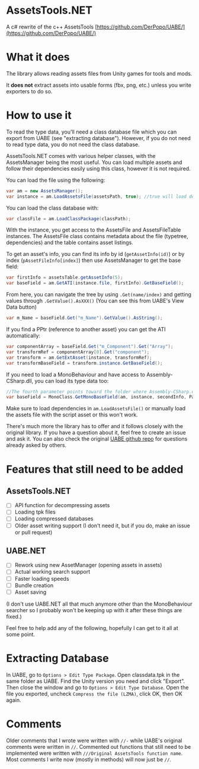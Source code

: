# AssetsTools.NET
A c# rewrite of the c++ AssetsTools [https://github.com/DerPopo/UABE/](https://github.com/DerPopo/UABE/)

# What it does
The library allows reading assets files from Unity games for tools and mods.

It **does not** extract assets into usable forms (fbx, png, etc.) unless you write exporters to do so.

# How to use it
To read the type data, you'll need a class database file which you can export from UABE (see "extracting database"). However, if you do not need to read type data, you do not need the class database.

AssetsTools.NET comes with various helper classes, with the AssetsManager being the most useful. You can load multiple assets and follow their dependencies easily using this class, however it is not required.

You can load the file using the following:

```cs
var am = new AssetsManager(); 
var instance = am.LoadAssetsFile(assetsPath, true); //true will load dependencies
```

You can load the class database with:

```cs
var classFile = am.LoadClassPackage(classPath);
```

With the instance, you get access to the AssetsFile and AssetsFileTable instances. The AssetsFile class contains metadata about the file (typetree, dependencies) and the table contains asset listings.

To get an asset's info, you can find its info by id (`getAssetInfo(id)`) or by index (`pAssetFileInfo[index]`) then use AssetsManager to get the base field:

```cs
var firstInfo = assetsTable.getAssetInfo(5);
var baseField = am.GetATI(instance.file, firstInfo).GetBaseField();
```

From here, you can navigate the tree by using `.Get(name/index)` and getting values through `.GetValue().AsXXX()` (You can see this from UABE's View Data button)

```cs
var m_Name = baseField.Get("m_Name").GetValue().AsString();
```

If you find a PPtr (reference to another asset) you can get the ATI automatically:

```cs
var componentArray = baseField.Get("m_Component").Get("Array");
var transformRef = componentArray[0].Get("component");
var transform = am.GetExtAsset(instance, transformRef);
var transformBaseField = transform.instance.GetBaseField();
```

If you need to load a MonoBehaviour and have access to Assembly-CSharp.dll, you can load its type data too:

```cs
//The fourth parameter points toward the folder where Assembly-CSharp.dll is contained
var baseField = MonoClass.GetMonoBaseField(am, instance, secondInfo, Path.GetDirectoryName(instance.path));
```

Make sure to load dependencies in `am.LoadAssetsFile()` or manually load the assets file with the script asset or this won't work.

There's much more the library has to offer and it follows closely with the original library. If you have a question about it, feel free to create an issue and ask it. You can also check the original [UABE github repo](https://github.com/DerPopo/UABE/) for questions already asked by others.

# Features that still need to be added

## AssetsTools.NET
- [ ] API function for decompressing assets
- [ ] Loading tpk files
- [ ] Loading compressed databases
- [ ] Older asset writing support (I don't need it, but if you do, make an issue or pull request)

## UABE.NET
- [ ] Rework using new AssetManager (opening assets in assets)
- [ ] Actual working search support
- [ ] Faster loading speeds
- [ ] Bundle creation
- [ ] Asset saving

(I don't use UABE.NET all that much anymore other than the MonoBehaviour searcher so I probably won't be keeping up with it after these things are fixed.)

Feel free to help add any of the following, hopefully I can get to it all at some point.

# Extracting Database
In UABE, go to `Options > Edit Type Package`. Open classdata.tpk in the same folder as UABE. Find the Unity version you need and click "Export". Then close the window and go to `Options > Edit Type Database`. Open the file you exported, uncheck `Compress the file (LZMA)`, click OK, then OK again.

# Comments
Older comments that I wrote were written with `//-` while UABE's original comments were written in `//`. Commented out functions that still need to be implemented were written with `///Original AssetsTools function name`. Most comments I write now (mostly in methods) will now just be `//`.
